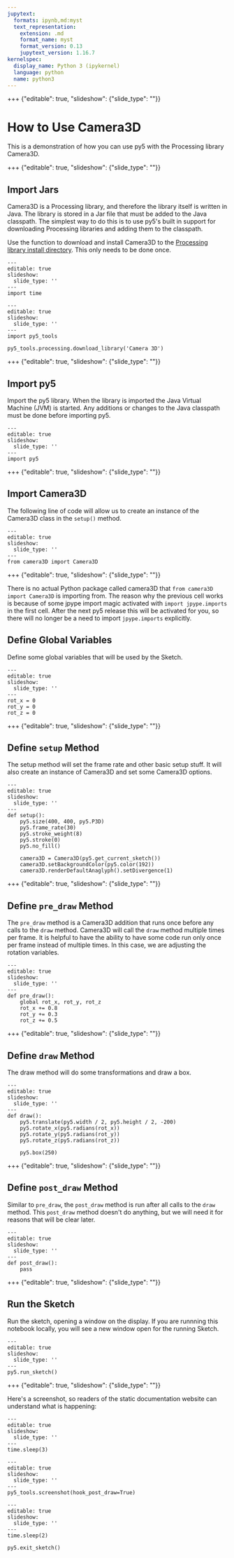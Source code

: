 ```yaml
---
jupytext:
  formats: ipynb,md:myst
  text_representation:
    extension: .md
    format_name: myst
    format_version: 0.13
    jupytext_version: 1.16.7
kernelspec:
  display_name: Python 3 (ipykernel)
  language: python
  name: python3
---
```


+++ {"editable": true, "slideshow": {"slide_type": ""}}

# How to Use Camera3D

This is a demonstration of how you can use py5 with the Processing library Camera3D.

+++ {"editable": true, "slideshow": {"slide_type": ""}}

## Import Jars

Camera3D is a Processing library, and therefore the library itself is written in Java. The library is stored in a Jar file that must be added to the Java classpath. The simplest way to do this is to use py5's
built in support for downloading Processing libraries and adding them to the classpath.

Use the [](/reference/py5tools_processing_download_library) function to download and install Camera3D to the [Processing library install directory](py5tools_processing_library_storage_dir). This only needs to be done once.

```{code-cell} ipython3
---
editable: true
slideshow:
  slide_type: ''
---
import time
```

```{code-cell} ipython3
---
editable: true
slideshow:
  slide_type: ''
---
import py5_tools

py5_tools.processing.download_library('Camera 3D')
```

+++ {"editable": true, "slideshow": {"slide_type": ""}}

## Import py5

Import the py5 library. When the library is imported the Java Virtual Machine (JVM) is started. Any additions or changes to the Java classpath must be done before importing py5.

```{code-cell} ipython3
---
editable: true
slideshow:
  slide_type: ''
---
import py5
```

+++ {"editable": true, "slideshow": {"slide_type": ""}}

## Import Camera3D

The following line of code will allow us to create an instance of the Camera3D class in the `setup()` method.

```{code-cell} ipython3
---
editable: true
slideshow:
  slide_type: ''
---
from camera3D import Camera3D
```

+++ {"editable": true, "slideshow": {"slide_type": ""}}

There is no actual Python package called camera3D that `from camera3D import Camera3D` is importing from. The reason why the previous cell works is because of some jpype import magic activated with `import jpype.imports` in the first cell. After the next py5 release this will be activated for you, so there will no longer be a need to import `jpype.imports` explicitly.

## Define Global Variables

Define some global variables that will be used by the Sketch.

```{code-cell} ipython3
---
editable: true
slideshow:
  slide_type: ''
---
rot_x = 0
rot_y = 0
rot_z = 0
```

+++ {"editable": true, "slideshow": {"slide_type": ""}}

## Define `setup` Method

The setup method will set the frame rate and other basic setup stuff. It will also create an instance of Camera3D and set some Camera3D options.

```{code-cell} ipython3
---
editable: true
slideshow:
  slide_type: ''
---
def setup():
    py5.size(400, 400, py5.P3D)
    py5.frame_rate(30)
    py5.stroke_weight(8)
    py5.stroke(0)
    py5.no_fill()

    camera3D = Camera3D(py5.get_current_sketch())
    camera3D.setBackgroundColor(py5.color(192))
    camera3D.renderDefaultAnaglyph().setDivergence(1)
```

+++ {"editable": true, "slideshow": {"slide_type": ""}}

## Define `pre_draw` Method

The `pre_draw` method is a Camera3D addition that runs once before any calls to the `draw` method. Camera3D will call the `draw` method multiple times per frame. It is helpful to have the ability to have some code run only once per frame instead of multiple times. In this case, we are adjusting the rotation variables.

```{code-cell} ipython3
---
editable: true
slideshow:
  slide_type: ''
---
def pre_draw():
    global rot_x, rot_y, rot_z
    rot_x += 0.8
    rot_y += 0.3
    rot_z += 0.5
```

+++ {"editable": true, "slideshow": {"slide_type": ""}}

## Define `draw` Method

The draw method will do some transformations and draw a box.

```{code-cell} ipython3
---
editable: true
slideshow:
  slide_type: ''
---
def draw():
    py5.translate(py5.width / 2, py5.height / 2, -200)
    py5.rotate_x(py5.radians(rot_x))
    py5.rotate_y(py5.radians(rot_y))
    py5.rotate_z(py5.radians(rot_z))

    py5.box(250)
```

+++ {"editable": true, "slideshow": {"slide_type": ""}}

## Define `post_draw` Method

Similar to `pre_draw`, the `post_draw` method is run after all calls to the `draw` method. This `post_draw` method doesn't do anything, but we will need it for reasons that will be clear later.

```{code-cell} ipython3
---
editable: true
slideshow:
  slide_type: ''
---
def post_draw():
    pass
```

+++ {"editable": true, "slideshow": {"slide_type": ""}}

## Run the Sketch

Run the sketch, opening a window on the display. If you are runnning this notebook locally, you will see a new window open for the running Sketch.

```{code-cell} ipython3
---
editable: true
slideshow:
  slide_type: ''
---
py5.run_sketch()
```

+++ {"editable": true, "slideshow": {"slide_type": ""}}

Here's a screenshot, so readers of the static documentation website can understand what is happening:

```{code-cell} ipython3
---
editable: true
slideshow:
  slide_type: ''
---
time.sleep(3)
```

```{code-cell} ipython3
---
editable: true
slideshow:
  slide_type: ''
---
py5_tools.screenshot(hook_post_draw=True)
```

```{code-cell} ipython3
---
editable: true
slideshow:
  slide_type: ''
---
time.sleep(2)

py5.exit_sketch()
```
